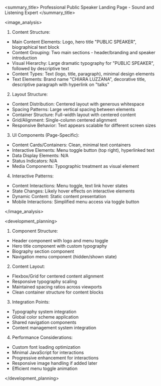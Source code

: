 <summary_title>
Professional Public Speaker Landing Page - Sound and Listening Expert
</summary_title>

<image_analysis>
1. Content Structure:
- Main Content Elements: Logo, hero title "PUBLIC SPEAKER", biographical text block
- Content Grouping: Two main sections - header/branding and speaker introduction
- Visual Hierarchy: Large dramatic typography for "PUBLIC SPEAKER", followed by descriptive text
- Content Types: Text (logo, title, paragraph), minimal design elements
- Text Elements: Brand name "CHIARA LUZZANA", decorative title, descriptive paragraph with hyperlink on "talks"

2. Layout Structure:
- Content Distribution: Centered layout with generous whitespace
- Spacing Patterns: Large vertical spacing between elements
- Container Structure: Full-width layout with centered content
- Grid/Alignment: Single-column centered alignment
- Responsive Behavior: Text appears scalable for different screen sizes

3. UI Components (Page-Specific):
- Content Cards/Containers: Clean, minimal text containers
- Interactive Elements: Menu toggle button (top right), hyperlinked text
- Data Display Elements: N/A
- Status Indicators: N/A
- Media Components: Typographic treatment as visual element

4. Interactive Patterns:
- Content Interactions: Menu toggle, text link hover states
- State Changes: Likely hover effects on interactive elements
- Dynamic Content: Static content presentation
- Mobile Interactions: Simplified menu access via toggle button

</image_analysis>

<development_planning>
1. Component Structure:
- Header component with logo and menu toggle
- Hero title component with custom typography
- Biography section component
- Navigation menu component (hidden/shown state)

2. Content Layout:
- Flexbox/Grid for centered content alignment
- Responsive typography scaling
- Maintained spacing ratios across viewports
- Clean container structure for content blocks

3. Integration Points:
- Typography system integration
- Global color scheme application
- Shared navigation components
- Content management system integration

4. Performance Considerations:
- Custom font loading optimization
- Minimal JavaScript for interactions
- Progressive enhancement for interactions
- Responsive image handling if added later
- Efficient menu toggle animation

</development_planning>
